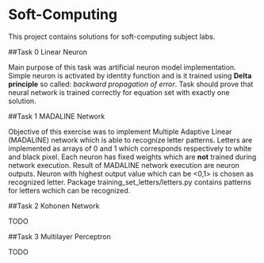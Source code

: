 # Soft-Computing

This project contains solutions for soft-computing subject labs.

##Task 0 Linear Neuron

Main purpose of this task was artificial neuron model implementation. Simple neuron is activated by identity function and is it trained using **Delta 
principle** so called: *backward propagation of error*. Task should prove that neural network is trained correctly for equation set with exactly one solution.

##Task 1 MADALINE Network

Objective of this exercise was to implement Multiple Adaptive Linear (MADALINE) network which is able to recognize letter patterns. Letters are implemented 
as arrays of 0 and 1 which corresponds respectively to white and black pixel. Each neuron has fixed weights which are **not** trained during network 
execution. Result of MADALINE network execution are neuron outputs. Neuron with highest output value which can be <0,1> is chosen as recognized letter. 
Package training_set_letters/letters.py contains patterns for letters wchich can be recognized.

##Task 2 Kohonen Network

TODO

##Task 3 Multilayer Perceptron

TODO


